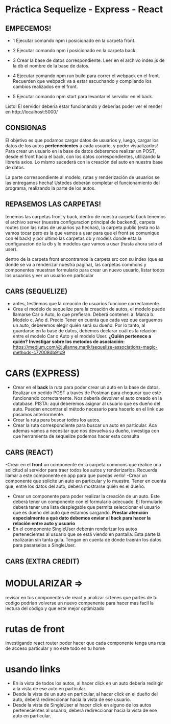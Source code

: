 # Práctica Sequelize - Express - React

## EMPECEMOS!

- 1 Ejecutar comando npm i posicionado en la carpeta front.

- 2 Ejecutar comando npm i posicionado en la carpeta back.

- 3 Crear la base de datos correspondiente. Leer en el archivo index.js de la db el nombre de la base de datos.

- 4 Ejecutar comando npm run build para correr el webpack en el front. Recuerden que webpack va a estar escuchando y compilando los cambios realizados en el front.

- 5 Ejecutar comando npm start para levantar el servidor en el back.

Listo! El servidor debería estar funcionando y deberías poder ver el render en http://localhost:5000/

## CONSIGNAS

El objetivo es  que podamos cargar datos de usuarios y, luego, cargar los datos de los autos **pertenecientes** a cada usuario, y poder visualizarlos!
Para crear un usuario en la base de datos deberemos realizar un POST, desde el front hacia el back, con los datos correspondientes, utilizando la librería axios.
Lo mismo sucederá con la creación del auto en nuestra base de datos.

La parte correspondiente al modelo, rutas y renderización de usuarios se las entregamos hecha! Ustedes deberán completar el funcionamiento del programa, realizando la parte de los autos.


## REPASEMOS LAS CARPETAS!

tenemos las carpetas front y back, dentro de nuestra carpeta back tenemos el archivo server (nuestra configuracion principal de backend), carpeta routes (con las rutas de usuarios ya hechas), la carpeta public (esta no la vamos tocar pero es la que vamos a usar para que el front se comunique con el back) y por ultimo las carpetas db y models donde esta la configuracion de la db y lo modelos que vamos a usar (hasta ahora solo el user).

dentro de la carpeta front encontramos la carpeta src con su index (que es donde se va a renderizar nuestra pagina), las carpetas commons y componentes muestran formulario para crear un nuevo usuario, listar todos los usuarios y ver un usuario en particular 


## CARS (SEQUELIZE)

- antes, testiemos que la creación de usuarios funcione correctamente.
- Crea el modelo de sequelize para la creación de autos, el modelo puede llamarse Car o Auto, lo que prefieran. Deberá contener:
   a. Marca
   b. Modelo
   c. Año
   d. Precio
   Tener en cuenta que cada vez que carguemos un auto, deberemos elegir quién será su dueño. Por lo tanto, al guardarse en la base de datos, debemos declarar cuál es la relación entre el modelo Car o Auto y el modelo User.
   **¿Quién pertenece a quién?**
   **Investigar sobre los metodos de asociación:**
   https://medium.com/@julianne.marik/sequelize-associations-magic-methods-c72008db91c9

# CARS (EXPRESS)   
- Crear en el **back** la ruta para poder crear un auto en la base de datos. Realizar un pedido POST a través de Postman para chequear que esté funcionando correctamente. Nos debería devolver el auto creado en la database.
   PISTA: aquí deberemos asignar al usuario que es dueño del auto. Pueden encontrar el método necesario para hacerlo en el link que pasamos anteriormente.
- Crear  la ruta para buscar todos los autos.
- Crear la ruta correspondiente para buscar un auto en particular. Aca ademas vamos a necesitar que nos devuelva su dueño, investiga con que herramienta de sequelize podemos hacer esta consulta

## CARS (REACT)
-Crear en el **front** un componente en la carpeta commons que realice una solicitud al servidor para traer todos los autos y renderizarlos. Recuerda llamar a este componente en app para que puedas verlo!
-Crear un componente que solicite un auto en particular y lo muestre. Tener en cuenta que, entre los datos del auto, deberá mostrarse quién es el dueño.
- Crear  un componente para poder realizar la creación de un auto. Este deberá tener un componente con el formulario adecuado. El formulario deberá tener una lista desplegable que permita seleccionar el usuario que es dueño del auto que estamos cargando.
   **Prestar atención especialmente a qué dato debemos enviar al back para hacer la relación entre auto y usuario**
- En el componente SingleUser deberán renderizar los autos pertenecientes al usuario que se está viendo en pantalla. Esta parte la realizarán sin tanta guía. Tengan en cuenta de dónde traerán los datos para pasarselos a SingleUser.


## CARS (EXTRA CREDIT)
# MODULARIZAR =>
revisar en tus componentes de react y analizar si tenes que partes de tu codigo podrian volverse un nuevo compenente para hacer mas facil la lectura del código y que este mejor optimizado
# rutas de front
investigando react router poder hacer que cada componente tenga una ruta de acceso particular y no este todo en tu home
# usando links
- En la vista de todos los autos, al hacer click en un auto debería redirigir a la vista de ese auto en particular.
- Desde la vista de un auto en particular, al hacer click en el dueño del auto, deberá redireccionar hacia la vista de ese usuario.
- Desde la vista de SingleUser al hacer click en alguno de los autos pertenecientes al usuario, deberá redireccionar hacia la vista de ese auto en particular.